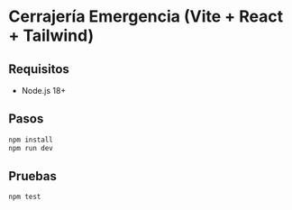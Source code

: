 # Cerrajería Emergencia (Vite + React + Tailwind)

## Requisitos
- Node.js 18+

## Pasos
```bash
npm install
npm run dev
```

## Pruebas
```bash
npm test
```
